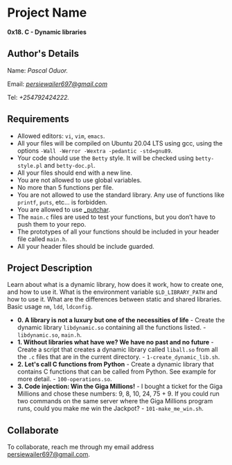 # Project Name
**0x18. C - Dynamic libraries**

## Author's Details
Name: *Pascal Oduor.*

Email: *persiewailer697@gmail.com*

Tel: *+254792424222.*

##  Requirements
*   Allowed editors: `vi`, `vim`, `emacs`.
*   All your files will be compiled on Ubuntu 20.04 LTS using gcc, using the options `-Wall -Werror -Wextra -pedantic -std=gnu89`.
*   Your code should use the `Betty` style. It will be checked using `betty-style.pl` and `betty-doc.pl`.
*   All your files should end with a new line.
*   You are not allowed to use global variables.
*   No more than 5 functions per file.
*   You are not allowed to use the standard library. Any use of functions like `printf`, `puts`, etc… is forbidden.
*   You are allowed to use [_putchar](https://github.com/holbertonschool/_putchar.c/blob/master/_putchar.c).
*   The `main.c` files are used to test your functions, but you don’t have to push them to your repo.
*   The prototypes of all your functions should be included in your header file called `main.h`.
*   All your header files should be include guarded.


## Project Description
Learn about what is a dynamic library, how does it work, how to create one, and how to use it.
What is the environment variable `$LD_LIBRARY_PATH` and how to use it.
What are the differences between static and shared libraries.
Basic usage `nm`, `ldd`, `ldconfig`.

* **0. A library is not a luxury but one of the necessities of life** - Create the dynamic library `libdynamic.so` containing all the functions listed. - `libdynamic.so`, `main.h`.
* **1. Without libraries what have we? We have no past and no future** - Create a script that creates a dynamic library called `liball.so` from all the `.c` files that are in the current directory. - `1-create_dynamic_lib.sh`.
* **2. Let's call C functions from Python** - Create a dynamic library that contains C functions that can be called from Python. See example for more detail. - `100-operations.so`.
* **3. Code injection: Win the Giga Millions!** - I bought a ticket for the Giga Millions and chose these numbers: 9, 8, 10, 24, 75 + 9. If you could run two commands on the same server where the Giga Millions program runs, could you make me win the Jackpot? - `101-make_me_win.sh`.


## Collaborate

To collaborate, reach me through my email address persiewailer697@gmail.com.
